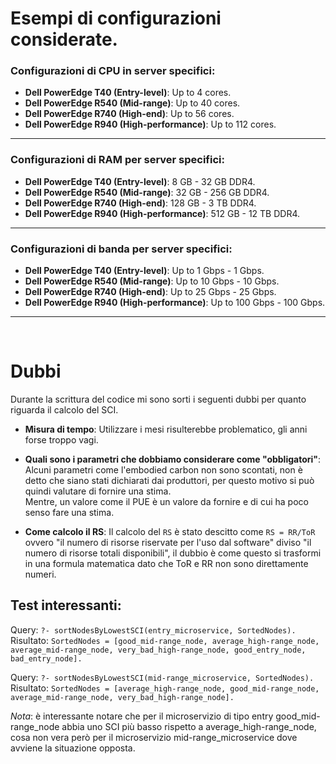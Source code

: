 
# Esempi di configurazioni considerate.
### **Configurazioni di CPU in server specifici**:

- **Dell PowerEdge T40 (Entry-level)**: Up to 4 cores.
- **Dell PowerEdge R540 (Mid-range)**: Up to 40 cores.
- **Dell PowerEdge R740 (High-end)**: Up to 56 cores.
- **Dell PowerEdge R940 (High-performance)**: Up to 112 cores.
---

### **Configurazioni di RAM per server specifici**:

- **Dell PowerEdge T40 (Entry-level)**: 8 GB - 32 GB DDR4.
- **Dell PowerEdge R540 (Mid-range)**: 32 GB - 256 GB DDR4.
- **Dell PowerEdge R740 (High-end)**: 128 GB - 3 TB DDR4.
- **Dell PowerEdge R940 (High-performance)**: 512 GB - 12 TB DDR4.
---

### **Configurazioni di banda per server specifici**:
- **Dell PowerEdge T40 (Entry-level)**: Up to 1 Gbps - 1 Gbps.
- **Dell PowerEdge R540 (Mid-range)**: Up to 10 Gbps - 10 Gbps.
- **Dell PowerEdge R740 (High-end)**: Up to 25 Gbps - 25 Gbps.
- **Dell PowerEdge R940 (High-performance)**: Up to 100 Gbps - 100 Gbps.
---
<br />

# Dubbi

Durante la scrittura del codice mi sono sorti i seguenti dubbi per quanto riguarda il calcolo del SCI.
- **Misura di tempo**: Utilizzare i mesi risulterebbe problematico, gli anni forse troppo vagi. 

- **Quali sono i parametri che dobbiamo considerare come "obbligatori"**: Alcuni parametri come l'embodied carbon non sono scontati, non è detto che siano stati dichiarati dai produttori, per questo  motivo si può quindi valutare di fornire una stima. <br />Mentre, un valore come il PUE è un valore da fornire e di cui ha poco senso fare una stima.

- **Come calcolo il RS**: Il calcolo del `RS` è stato descitto come `RS = RR/ToR` ovvero "il numero di risorse riservate per l'uso dal software" diviso "il numero di risorse totali disponibili", il dubbio è come questo si trasformi in una formula matematica dato che ToR e RR non sono direttamente numeri.

## Test interessanti:

Query: `?- sortNodesByLowestSCI(entry_microservice, SortedNodes).`   
Risultato: `SortedNodes = [good_mid-range_node, average_high-range_node, average_mid-range_node, very_bad_high-range_node, good_entry_node, bad_entry_node].`

Query:
`?- sortNodesByLowestSCI(mid-range_microservice, SortedNodes). `
<br />
Risultato:
`SortedNodes = [average_high-range_node, good_mid-range_node, average_mid-range_node, very_bad_high-range_node].`

_Nota_: è interessante notare che per il microservizio di tipo entry good_mid-range_node abbia uno SCI più basso rispetto a average_high-range_node, cosa non vera però per il microservizio mid-range_microservice dove avviene la situazione opposta.
